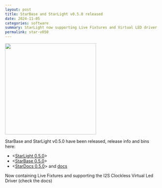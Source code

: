 ```yaml
---
layout: post
title: StarBase and StarLight v0.5.0 released
date: 2024-11-05
categories: software
summary: StarLight now supporting Live Fixtures and Virtual LED driver for large fixtures up to 16384 leds<br><img width="100" src="https://github.com/user-attachments/assets/c81d2f56-00d1-4424-a716-8e3c30e76636">
permalink: star-v050
---
```


<img width="300" src="https://github.com/user-attachments/assets/c81d2f56-00d1-4424-a716-8e3c30e76636">

StarBase and StarLight v0.5.0 have been released, release info and bins here: 
- <[StarLight 0.5.0](https://github.com/MoonModules/StarLight/releases/tag/v0.5.0)>
- <[StarBase 0.5.0](https://github.com/ewowi/StarBase/releases/tag/v0.5.0)>
- <[StarDocs 0.5.0](https://github.com/ewowi/StarDocs/releases/tag/v0.5.0)> and [docs](https://ewowi.github.io/StarDocs/)

Now containing Live Fixtures and supporting the I2S Clockless Virtual Led Driver (check the docs)
